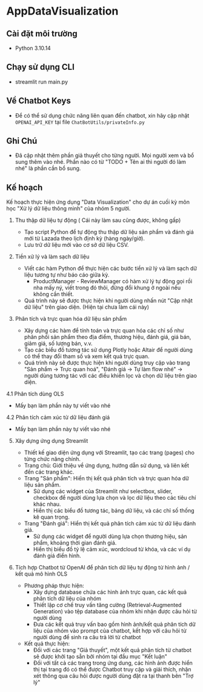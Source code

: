 # AppDataVisualization

## Cài đặt môi trường
- Python 3.10.14
## Chạy sử dụng CLI
- streamlit run main.py

## Về Chatbot Keys
- Để có thể sử dụng chức năng liên quan đến chatbot, xin hãy cập nhật `OPENAI_API_KEY` tại file `ChatBotUtils/privateInfo.py`

## Ghi Chú
- Đã cập nhật thêm phần giả thuyết cho từng người. Mọi người xem và bổ sung thêm vào nhé. Phần nào có từ "TODO + Tên ai thì người đó làm nhé" là phần cần bổ sung.

## Kế hoạch
Kế hoạch thực hiện ứng dụng "Data Visualization" cho dự án cuối kỳ môn học "Xử lý dữ liệu thông minh" của nhóm 5 người.

1. Thu thập dữ liệu tự động ( Cái này làm sau cũng được, không gấp)
   - Tạo script Python để tự động thu thập dữ liệu sản phẩm và đánh giá mới từ Lazada theo lịch định kỳ (hàng ngày/giờ).
   - Lưu trữ dữ liệu mới vào cơ sở dữ liệu CSV.

2. Tiền xử lý và làm sạch dữ liệu
   - Viết các hàm Python để thực hiện các bước tiền xử lý và làm sạch dữ liệu tương tự như báo cáo giữa kỳ.
     - ProductManager - ReviewManager có hàm xử lý tự động gọi rồi nha mấy ný, viết trong đó thôi, đừng đổi khung ở ngoài nếu không cần thiết.
   - Quá trình này sẽ được thực hiện khi người dùng nhấn nút "Cập nhật dữ liệu" trên giao diện. (Hiện tại chưa làm cái này)

3. Phân tích và trực quan hóa dữ liệu sản phẩm
   - Xây dựng các hàm để tính toán và trực quan hóa các chỉ số như phân phối sản phẩm theo địa điểm, thương hiệu, đánh giá, giá bán, giảm giá, số lượng bán, v.v.
   - Tạo các biểu đồ tương tác sử dụng Plotly hoặc Altair để người dùng có thể thay đổi tham số và xem kết quả trực quan.
   - Quá trình này sẽ được thực hiện khi người dùng truy cập vào trang "Sản phẩm -> Trực quan hoá", "Đánh giá -> Tự làm flow nhé" -> người dùng tương tác với các điều khiển lọc và chọn dữ liệu trên giao diện.

4.1 Phân tích dùng OLS
   - Mấy bạn làm phần này tự viết vào nhé

4.2 Phân tích cảm xúc từ dữ liệu đánh giá
   - Mấy bạn làm phần này tự viết vào nhé
   
5. Xây dựng ứng dụng Streamlit
   - Thiết kế giao diện ứng dụng với Streamlit, tạo các trang (pages) cho từng chức năng chính.
   - Trang chủ: Giới thiệu về ứng dụng, hướng dẫn sử dụng, và liên kết đến các trang khác.
   - Trang "Sản phẩm": Hiển thị kết quả phân tích và trực quan hóa dữ liệu sản phẩm.
     - Sử dụng các widget của Streamlit như selectbox, slider, checkbox để người dùng lựa chọn và lọc dữ liệu theo các tiêu chí khác nhau.
     - Hiển thị các biểu đồ tương tác, bảng dữ liệu, và các chỉ số thống kê quan trọng.
   - Trang "Đánh giá": Hiển thị kết quả phân tích cảm xúc từ dữ liệu đánh giá.
     - Sử dụng các widget để người dùng lựa chọn thương hiệu, sản phẩm, khoảng thời gian đánh giá.
     - Hiển thị biểu đồ tỷ lệ cảm xúc, wordcloud từ khóa, và các ví dụ đánh giá điển hình.

6. Tích hợp Chatbot từ OpenAI để phân tích dữ liệu tự động từ hình ảnh / kết quả mô hình OLS
   - Phương pháp thực hiện:
      - Xây dựng database chứa các hình ảnh trực quan, các kết quả phân tích dữ liệu của nhóm
      - Thiết lập cơ chế truy vấn tăng cường (Retrieval-Augmented Generation) vào tệp database của nhóm khi nhận được câu hỏi từ người dùng
      - Đưa các kết quả truy vấn bao gồm hình ảnh/kết quả phân tích dữ liệu của nhóm vào prompt của chatbot, kết hợp với câu hỏi từ người dùng để sinh ra câu trả lời từ chatbot
   - Kết quả thực hiện:
      - Đối với các trang "Giả thuyết", một kết quả phân tích từ chatbot sẽ được khởi tạo sẵn bởi nhóm tại đầu mục "Kết luận"
      - Đối với tất cả các trang trong ứng dung, các hình ảnh được hiển thị tại trang đó có thể được Chatbot truy cập và giải thích, nhận xét thông qua câu hỏi được người dùng đặt ra tại thanh bên "Trợ lý"